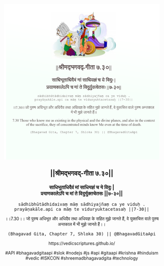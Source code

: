<img src="../../asset/BG_7_30.png"/>
<center><h2>||श्रीमद्‍भगवद्‍-गीता ७.३०||</h2>
<h3>साधिभूताधिदैवं मां साधियज्ञं च ये विदुः |<br/>प्रयाणकालेऽपि च मां ते विदुर्युक्तचेतसः ||७-३०||</h3>
<pre>sādhibhūtādhidaivaṃ māṃ sādhiyajñaṃ ca ye viduḥ .<br/>prayāṇakāle.api ca māṃ te viduryuktacetasaḥ ||7-30||</pre>
<p>।।7.30।। जो पुरुष अधिभूत और अधिदैव तथा अधियज्ञ के सहित मुझे जानते हैं, वे युक्तचित्त वाले पुरुष अन्तकाल में भी मुझे जानते हैं।।</p>
<pre>(Bhagavad Gita, Chapter 7, Shloka 30) || @BhagavadGitaApi</pre><p>https://vedicscriptures.github.io/</p><p>#API #bhagavadgitaapi #slok #nodejs #js #api #gitaapi #krishna #hinduism #vedic #ISKCON #shreemadbhagavadgita #technology</p></center>